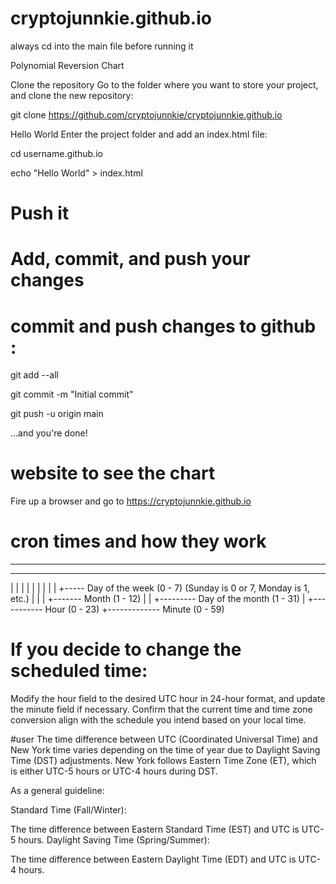 # cryptojunnkie.github.io
always cd into the main file before running it

Polynomial Reversion Chart

Clone the repository
Go to the folder where you want to store your project, and clone the new repository:

git clone https://github.com/cryptojunnkie/cryptojunnkie.github.io

Hello World
Enter the project folder and add an index.html file:

cd username.github.io

echo "Hello World" > index.html

# Push it
# Add, commit, and push your changes
# commit and push changes to github :

git add --all

git commit -m "Initial commit"

git push -u origin main

…and you're done!
# website to see the chart
Fire up a browser and go to https://cryptojunnkie.github.io

# cron times and how they work

*     *     *     *     *
-     -     -     -     -
|     |     |     |     |
|     |     |     |     +----- Day of the week (0 - 7) (Sunday is 0 or 7, Monday is 1, etc.)
|     |     |     +------- Month (1 - 12)
|     |     +--------- Day of the month (1 - 31)
|     +----------- Hour (0 - 23)
+------------- Minute (0 - 59)

# If you decide to change the scheduled time:

Modify the hour field to the desired UTC hour in 24-hour format, and update the minute field if necessary.
Confirm that the current time and time zone conversion align with the schedule you intend based on your local time.

#user
The time difference between UTC (Coordinated Universal Time) and New York time varies depending on the time of year due to Daylight Saving Time (DST) adjustments. New York follows Eastern Time Zone (ET), which is either UTC-5 hours or UTC-4 hours during DST.

As a general guideline:

Standard Time (Fall/Winter):

The time difference between Eastern Standard Time (EST) and UTC is UTC-5 hours.
Daylight Saving Time (Spring/Summer):

The time difference between Eastern Daylight Time (EDT) and UTC is UTC-4 hours.